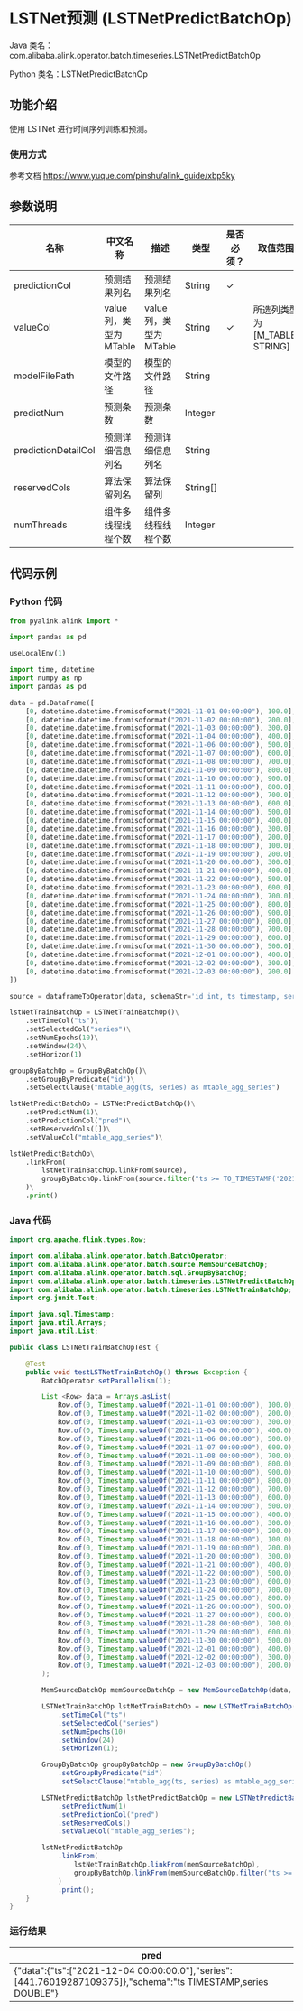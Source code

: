 # LSTNet预测 (LSTNetPredictBatchOp)
Java 类名：com.alibaba.alink.operator.batch.timeseries.LSTNetPredictBatchOp

Python 类名：LSTNetPredictBatchOp


## 功能介绍
使用 LSTNet 进行时间序列训练和预测。

### 使用方式

参考文档 https://www.yuque.com/pinshu/alink_guide/xbp5ky

## 参数说明

| 名称 | 中文名称 | 描述 | 类型 | 是否必须？ | 取值范围 | 默认值 |
| --- | --- | --- | --- | --- | --- | --- |
| predictionCol | 预测结果列名 | 预测结果列名 | String | ✓ |  |  |
| valueCol | value列，类型为MTable | value列，类型为MTable | String | ✓ | 所选列类型为 [M_TABLE, STRING] |  |
| modelFilePath | 模型的文件路径 | 模型的文件路径 | String |  |  | null |
| predictNum | 预测条数 | 预测条数 | Integer |  |  | 1 |
| predictionDetailCol | 预测详细信息列名 | 预测详细信息列名 | String |  |  |  |
| reservedCols | 算法保留列名 | 算法保留列 | String[] |  |  | null |
| numThreads | 组件多线程线程个数 | 组件多线程线程个数 | Integer |  |  | 1 |

## 代码示例
### Python 代码
```python
from pyalink.alink import *

import pandas as pd

useLocalEnv(1)

import time, datetime
import numpy as np
import pandas as pd

data = pd.DataFrame([
    [0, datetime.datetime.fromisoformat("2021-11-01 00:00:00"), 100.0],
    [0, datetime.datetime.fromisoformat("2021-11-02 00:00:00"), 200.0],
    [0, datetime.datetime.fromisoformat("2021-11-03 00:00:00"), 300.0],
    [0, datetime.datetime.fromisoformat("2021-11-04 00:00:00"), 400.0],
    [0, datetime.datetime.fromisoformat("2021-11-06 00:00:00"), 500.0],
    [0, datetime.datetime.fromisoformat("2021-11-07 00:00:00"), 600.0],
    [0, datetime.datetime.fromisoformat("2021-11-08 00:00:00"), 700.0],
    [0, datetime.datetime.fromisoformat("2021-11-09 00:00:00"), 800.0],
    [0, datetime.datetime.fromisoformat("2021-11-10 00:00:00"), 900.0],
    [0, datetime.datetime.fromisoformat("2021-11-11 00:00:00"), 800.0],
    [0, datetime.datetime.fromisoformat("2021-11-12 00:00:00"), 700.0],
    [0, datetime.datetime.fromisoformat("2021-11-13 00:00:00"), 600.0],
    [0, datetime.datetime.fromisoformat("2021-11-14 00:00:00"), 500.0],
    [0, datetime.datetime.fromisoformat("2021-11-15 00:00:00"), 400.0],
    [0, datetime.datetime.fromisoformat("2021-11-16 00:00:00"), 300.0],
    [0, datetime.datetime.fromisoformat("2021-11-17 00:00:00"), 200.0],
    [0, datetime.datetime.fromisoformat("2021-11-18 00:00:00"), 100.0],
    [0, datetime.datetime.fromisoformat("2021-11-19 00:00:00"), 200.0],
    [0, datetime.datetime.fromisoformat("2021-11-20 00:00:00"), 300.0],
    [0, datetime.datetime.fromisoformat("2021-11-21 00:00:00"), 400.0],
    [0, datetime.datetime.fromisoformat("2021-11-22 00:00:00"), 500.0],
    [0, datetime.datetime.fromisoformat("2021-11-23 00:00:00"), 600.0],
    [0, datetime.datetime.fromisoformat("2021-11-24 00:00:00"), 700.0],
    [0, datetime.datetime.fromisoformat("2021-11-25 00:00:00"), 800.0],
    [0, datetime.datetime.fromisoformat("2021-11-26 00:00:00"), 900.0],
    [0, datetime.datetime.fromisoformat("2021-11-27 00:00:00"), 800.0],
    [0, datetime.datetime.fromisoformat("2021-11-28 00:00:00"), 700.0],
    [0, datetime.datetime.fromisoformat("2021-11-29 00:00:00"), 600.0],
    [0, datetime.datetime.fromisoformat("2021-11-30 00:00:00"), 500.0],
    [0, datetime.datetime.fromisoformat("2021-12-01 00:00:00"), 400.0],
    [0, datetime.datetime.fromisoformat("2021-12-02 00:00:00"), 300.0],
    [0, datetime.datetime.fromisoformat("2021-12-03 00:00:00"), 200.0]
])

source = dataframeToOperator(data, schemaStr='id int, ts timestamp, series double', op_type='batch')

lstNetTrainBatchOp = LSTNetTrainBatchOp()\
    .setTimeCol("ts")\
    .setSelectedCol("series")\
    .setNumEpochs(10)\
    .setWindow(24)\
    .setHorizon(1)

groupByBatchOp = GroupByBatchOp()\
    .setGroupByPredicate("id")\
    .setSelectClause("mtable_agg(ts, series) as mtable_agg_series")

lstNetPredictBatchOp = LSTNetPredictBatchOp()\
    .setPredictNum(1)\
    .setPredictionCol("pred")\
    .setReservedCols([])\
    .setValueCol("mtable_agg_series")\

lstNetPredictBatchOp\
    .linkFrom(
        lstNetTrainBatchOp.linkFrom(source),
        groupByBatchOp.linkFrom(source.filter("ts >= TO_TIMESTAMP('2021-11-10 00:00:00')"))
    )\
    .print()
```
### Java 代码

```java
import org.apache.flink.types.Row;

import com.alibaba.alink.operator.batch.BatchOperator;
import com.alibaba.alink.operator.batch.source.MemSourceBatchOp;
import com.alibaba.alink.operator.batch.sql.GroupByBatchOp;
import com.alibaba.alink.operator.batch.timeseries.LSTNetPredictBatchOp;
import com.alibaba.alink.operator.batch.timeseries.LSTNetTrainBatchOp;
import org.junit.Test;

import java.sql.Timestamp;
import java.util.Arrays;
import java.util.List;

public class LSTNetTrainBatchOpTest {

	@Test
	public void testLSTNetTrainBatchOp() throws Exception {
		BatchOperator.setParallelism(1);

		List <Row> data = Arrays.asList(
			Row.of(0, Timestamp.valueOf("2021-11-01 00:00:00"), 100.0),
			Row.of(0, Timestamp.valueOf("2021-11-02 00:00:00"), 200.0),
			Row.of(0, Timestamp.valueOf("2021-11-03 00:00:00"), 300.0),
			Row.of(0, Timestamp.valueOf("2021-11-04 00:00:00"), 400.0),
			Row.of(0, Timestamp.valueOf("2021-11-06 00:00:00"), 500.0),
			Row.of(0, Timestamp.valueOf("2021-11-07 00:00:00"), 600.0),
			Row.of(0, Timestamp.valueOf("2021-11-08 00:00:00"), 700.0),
			Row.of(0, Timestamp.valueOf("2021-11-09 00:00:00"), 800.0),
			Row.of(0, Timestamp.valueOf("2021-11-10 00:00:00"), 900.0),
			Row.of(0, Timestamp.valueOf("2021-11-11 00:00:00"), 800.0),
			Row.of(0, Timestamp.valueOf("2021-11-12 00:00:00"), 700.0),
			Row.of(0, Timestamp.valueOf("2021-11-13 00:00:00"), 600.0),
			Row.of(0, Timestamp.valueOf("2021-11-14 00:00:00"), 500.0),
			Row.of(0, Timestamp.valueOf("2021-11-15 00:00:00"), 400.0),
			Row.of(0, Timestamp.valueOf("2021-11-16 00:00:00"), 300.0),
			Row.of(0, Timestamp.valueOf("2021-11-17 00:00:00"), 200.0),
			Row.of(0, Timestamp.valueOf("2021-11-18 00:00:00"), 100.0),
			Row.of(0, Timestamp.valueOf("2021-11-19 00:00:00"), 200.0),
			Row.of(0, Timestamp.valueOf("2021-11-20 00:00:00"), 300.0),
			Row.of(0, Timestamp.valueOf("2021-11-21 00:00:00"), 400.0),
			Row.of(0, Timestamp.valueOf("2021-11-22 00:00:00"), 500.0),
			Row.of(0, Timestamp.valueOf("2021-11-23 00:00:00"), 600.0),
			Row.of(0, Timestamp.valueOf("2021-11-24 00:00:00"), 700.0),
			Row.of(0, Timestamp.valueOf("2021-11-25 00:00:00"), 800.0),
			Row.of(0, Timestamp.valueOf("2021-11-26 00:00:00"), 900.0),
			Row.of(0, Timestamp.valueOf("2021-11-27 00:00:00"), 800.0),
			Row.of(0, Timestamp.valueOf("2021-11-28 00:00:00"), 700.0),
			Row.of(0, Timestamp.valueOf("2021-11-29 00:00:00"), 600.0),
			Row.of(0, Timestamp.valueOf("2021-11-30 00:00:00"), 500.0),
			Row.of(0, Timestamp.valueOf("2021-12-01 00:00:00"), 400.0),
			Row.of(0, Timestamp.valueOf("2021-12-02 00:00:00"), 300.0),
			Row.of(0, Timestamp.valueOf("2021-12-03 00:00:00"), 200.0)
		);

		MemSourceBatchOp memSourceBatchOp = new MemSourceBatchOp(data, "id int, ts timestamp, series double");

		LSTNetTrainBatchOp lstNetTrainBatchOp = new LSTNetTrainBatchOp()
			.setTimeCol("ts")
			.setSelectedCol("series")
			.setNumEpochs(10)
			.setWindow(24)
			.setHorizon(1);

		GroupByBatchOp groupByBatchOp = new GroupByBatchOp()
			.setGroupByPredicate("id")
			.setSelectClause("mtable_agg(ts, series) as mtable_agg_series");

		LSTNetPredictBatchOp lstNetPredictBatchOp = new LSTNetPredictBatchOp()
			.setPredictNum(1)
			.setPredictionCol("pred")
			.setReservedCols()
			.setValueCol("mtable_agg_series");

		lstNetPredictBatchOp
			.linkFrom(
				lstNetTrainBatchOp.linkFrom(memSourceBatchOp),
				groupByBatchOp.linkFrom(memSourceBatchOp.filter("ts >= TO_TIMESTAMP('2021-11-10 00:00:00')"))
			)
			.print();
	}
}
```

### 运行结果
| pred                                                                                                          |
|---------------------------------------------------------------------------------------------------------------|
| {"data":{"ts":["2021-12-04 00:00:00.0"],"series":[441.76019287109375]},"schema":"ts TIMESTAMP,series DOUBLE"} |
